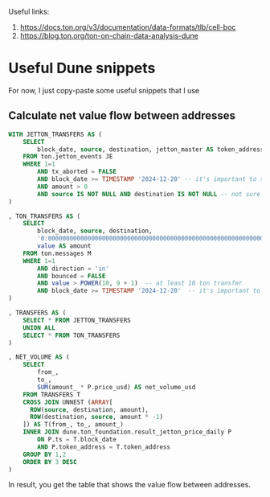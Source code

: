 Useful links:
1. https://docs.ton.org/v3/documentation/data-formats/tlb/cell-boc
2. https://blog.ton.org/ton-on-chain-data-analysis-dune



# Useful Dune snippets
For now, I just copy-paste some useful snippets that I use

## Calculate net value flow between addresses

```sql
WITH JETTON_TRANSFERS AS (
    SELECT 
        block_date, source, destination, jetton_master AS token_address, amount
    FROM ton.jetton_events JE
    WHERE 1=1
        AND tx_aborted = FALSE
        AND block_date >= TIMESTAMP '2024-12-20' -- it's important to select only partitions you need
        AND amount > 0
        AND source IS NOT NULL AND destination IS NOT NULL -- not sure about that
)

, TON_TRANSFERS AS (
    SELECT 
        block_date, source, destination, 
        '0:0000000000000000000000000000000000000000000000000000000000000000' AS token_address,
        value AS amount
    FROM ton.messages M
    WHERE 1=1
        AND direction = 'in'
        AND bounced = FALSE 
        AND value > POWER(10, 9 + 1)  -- at least 10 ton transfer
        AND block_date >= TIMESTAMP '2024-12-20'  -- it's important to select only partitions you need
)

, TRANSFERS AS (
    SELECT * FROM JETTON_TRANSFERS
    UNION ALL
    SELECT * FROM TON_TRANSFERS
)

, NET_VOLUME AS (
    SELECT 
        from_,
        to_,
        SUM(amount_ * P.price_usd) AS net_volume_usd
    FROM TRANSFERS T
    CROSS JOIN UNNEST (ARRAY[
      ROW(source, destination, amount), 
      ROW(destination, source, amount * -1)
    ]) AS T(from_, to_, amount_)
    INNER JOIN dune.ton_foundation.result_jetton_price_daily P
        ON P.ts = T.block_date
        AND P.token_address = T.token_address
    GROUP BY 1,2
    ORDER BY 3 DESC
)
```

In result, you get the table that shows the value flow between addresses. 